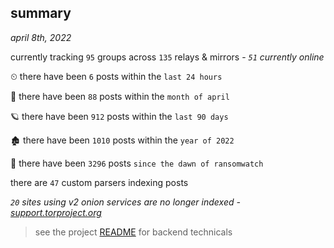 
## summary
_april 8th, 2022_

currently tracking `95` groups across `135` relays & mirrors - _`51` currently online_

⏲ there have been `6` posts within the `last 24 hours`

🦈 there have been `88` posts within the `month of april`

🪐 there have been `912` posts within the `last 90 days`

🏚 there have been `1010` posts within the `year of 2022`

🦕 there have been `3296` posts `since the dawn of ransomwatch`

there are `47` custom parsers indexing posts

_`20` sites using v2 onion services are no longer indexed - [support.torproject.org](https://support.torproject.org/onionservices/v2-deprecation/)_

> see the project [README](https://github.com/thetanz/ransomwatch#ransomwatch--) for backend technicals

